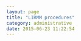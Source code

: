 ```yaml
---
layout: page
title: "LIRMM procedures"
category: administrative
date: 2015-06-23 11:22:54
---
```



